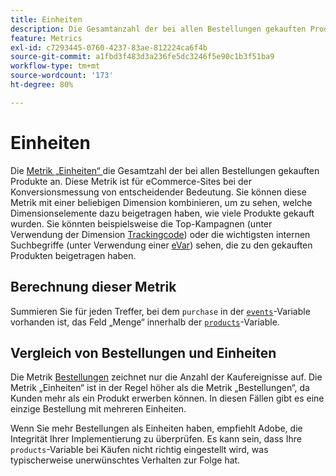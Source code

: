 ```yaml
---
title: Einheiten
description: Die Gesamtanzahl der bei allen Bestellungen gekauften Produkte.
feature: Metrics
exl-id: c7293445-0760-4237-83ae-812224ca6f4b
source-git-commit: a1fbd3f483d3a236fe5dc3246f5e90c1b3f51ba9
workflow-type: tm+mt
source-wordcount: '173'
ht-degree: 80%

---
```


# Einheiten

Die [Metrik „Einheiten“ ](overview.md) die Gesamtzahl der bei allen Bestellungen gekauften Produkte an. Diese Metrik ist für eCommerce-Sites bei der Konversionsmessung von entscheidender Bedeutung. Sie können diese Metrik mit einer beliebigen Dimension kombinieren, um zu sehen, welche Dimensionselemente dazu beigetragen haben, wie viele Produkte gekauft wurden. Sie könnten beispielsweise die Top-Kampagnen (unter Verwendung der Dimension [Trackingcode](../dimensions/tracking-code.md)) oder die wichtigsten internen Suchbegriffe (unter Verwendung einer [eVar](../dimensions/evar.md)) sehen, die zu den gekauften Produkten beigetragen haben.

## Berechnung dieser Metrik

Summieren Sie für jeden Treffer, bei dem `purchase` in der [`events`](/help/implement/vars/page-vars/events/events-overview.md)-Variable vorhanden ist, das Feld „Menge“ innerhalb der [`products`](/help/implement/vars/page-vars/products.md)-Variable.

## Vergleich von Bestellungen und Einheiten

Die Metrik [Bestellungen](orders.md) zeichnet nur die Anzahl der Kaufereignisse auf. Die Metrik „Einheiten“ ist in der Regel höher als die Metrik „Bestellungen“, da Kunden mehr als ein Produkt erwerben können. In diesen Fällen gibt es eine einzige Bestellung mit mehreren Einheiten.

Wenn Sie mehr Bestellungen als Einheiten haben, empfiehlt Adobe, die Integrität Ihrer Implementierung zu überprüfen. Es kann sein, dass Ihre `products`-Variable bei Käufen nicht richtig eingestellt wird, was typischerweise unerwünschtes Verhalten zur Folge hat.
